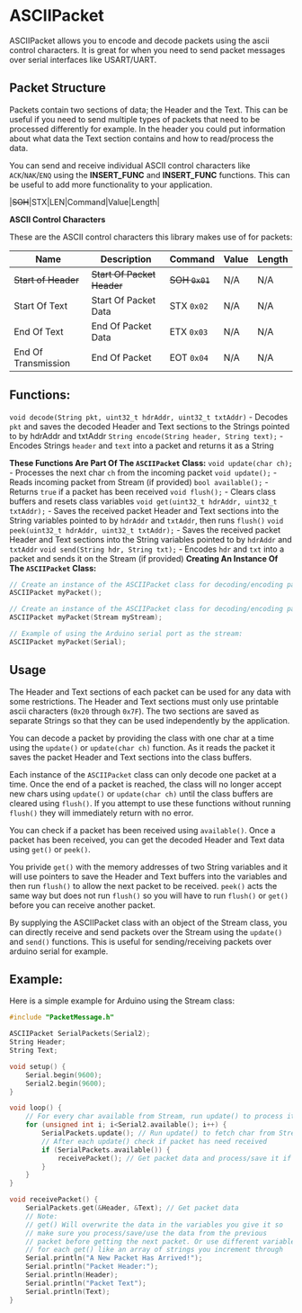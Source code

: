 # ASCIIPacket

ASCIIPacket allows you to encode and decode packets using the ascii control characters. It is great for when you need to send packet messages over serial interfaces like USART/UART.

## Packet Structure

Packets contain two sections of data; the Header and the Text. This can be useful if you need to send multiple types of packets that need to be processed differently for example. In the header you could put information about what data the Text section contains and how to read/process the data.

You can send and receive individual ASCII control characters like `ACK`/`NAK`/`ENQ` using the __INSERT_FUNC__ and __INSERT_FUNC__ functions. This can be useful to add more functionality to your application.

|~~SOH~~|STX|LEN|Command|Value|Length|

**ASCII Control Characters**

These are the ASCII control characters this library makes use of for packets:

|Name|Description|Command|Value|Length|
|----|-----------|-------|-----|------|
|~~Start of Header~~|~~Start Of Packet Header~~|~~SOH `0x01`~~|N/A|N/A|
|Start Of Text|Start Of Packet Data|STX `0x02`|N/A|N/A|
|End Of Text|End Of Packet Data|ETX `0x03`|N/A|N/A|
|End Of Transmission|End Of Packet|EOT `0x04`|N/A|N/A|

## Functions:

`void decode(String pkt, uint32_t hdrAddr, uint32_t txtAddr)` - Decodes `pkt` and saves the decoded Header and Text sections to the Strings pointed to by hdrAddr and txtAddr
`String encode(String header, String text);` - Encodes Strings `header` and `text` into a packet and returns it as a String

**These Functions Are Part Of The `ASCIIPacket` Class:**
`void update(char ch);` - Processes the next char `ch` from the incoming packet
`void update();` - Reads incoming packet from Stream (if provided)
`bool available();` - Returns `true` if a packet has been received
`void flush();` - Clears class buffers and resets class variables
`void get(uint32_t hdrAddr, uint32_t txtAddr);` - Saves the received packet Header and Text sections into the String variables pointed to by `hdrAddr` and `txtAddr`, then runs `flush()`
`void peek(uint32_t hdrAddr, uint32_t txtAddr);` - Saves the received packet Header and Text sections into the String variables pointed to by `hdrAddr` and `txtAddr`
`void send(String hdr, String txt);` - Encodes `hdr` and `txt` into a packet and sends it on the Stream (if provided)
**Creating An Instance Of The `ASCIIPacket` Class:**
```c++
// Create an instance of the ASCIIPacket class for decoding/encoding packets
ASCIIPacket myPacket();

// Create an instance of the ASCIIPacket class for decoding/encoding packets directly from/to a Stream object
ASCIIPacket myPacket(Stream myStream);

// Example of using the Arduino serial port as the stream:
ASCIIPacket myPacket(Serial);
```

## Usage

The Header and Text sections of each packet can be used for any data with some restrictions. The Header and Text sections must only use printable ascii characters (`0x20` through `0x7F`). The two sections are saved as separate Strings so that they can be used independently by the application.

You can decode a packet by providing the class with one char at a time using the `update()` or `update(char ch)` function. As it reads the packet it saves the packet Header and Text sections into the class buffers.

Each instance of the `ASCIIPacket` class can only decode one packet at a time. Once the end of a packet is reached, the class will no longer accept new chars using `update()` or `update(char ch)` until the class buffers are cleared using `flush()`. If you attempt to use these functions without running `flush()` they will immediately return with no error.

You can check if a packet has been received using `available()`. Once a packet has been received, you can get the decoded Header and Text data using `get()` or `peek()`.

You privide `get()` with the memory addresses of two String variables and it will use pointers to save the Header and Text buffers into the variables and then run `flush()` to allow the next packet to be received. `peek()` acts the same way but does not run `flush()` so you will have to run `flush()` or `get()` before you can receive another packet.

By supplying the ASCIIPacket class with an object of the Stream class, you can directly receive and send packets over the Stream using the `update()` and `send()` functions. This is useful for sending/receiving packets over arduino serial for example.

## Example:

Here is a simple example for Arduino using the Stream class:

```c++
#include "PacketMessage.h"

ASCIIPacket SerialPackets(Serial2);
String Header;
String Text;

void setup() {
	Serial.begin(9600);
	Serial2.begin(9600);
}

void loop() {
	// For every char available from Stream, run update() to process it
	for (unsigned int i; i<Serial2.available(); i++) {
		SerialPackets.update(); // Run update() to fetch char from Stream
		// After each update() check if packet has need received
		if (SerialPackets.available()) {
			receivePacket(); // Get packet data and process/save it if needed
		}
	}
}

void receivePacket() {
	SerialPackets.get(&Header, &Text); // Get packet data
	// Note:
	// get() Will overwrite the data in the variables you give it so
	// make sure you process/save/use the data from the previous
	// packet before getting the next packet. Or use different variables
	// for each get() like an array of strings you increment through
	Serial.println("A New Packet Has Arrived!");
	Serial.println("Packet Header:");
	Serial.println(Header);
	Serial.println("Packet Text");
	Serial.println(Text);
}
```
